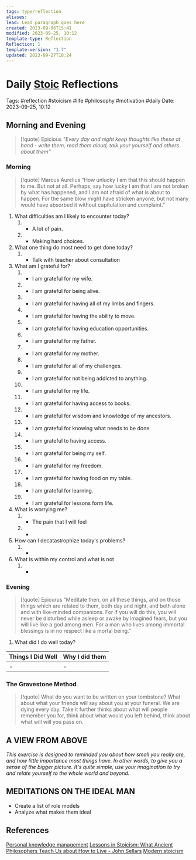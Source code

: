 ```yaml
---
tags: type/reflection
aliases: 
lead: Lead paragraph goes here
created: 2023-09-06T15:41
modified: 2023-09-25, 10:12
template-type: Reflection
Reflection: 1
template-version: "1.7"
updated: 2023-09-27T18:24
---
```



# Daily [Stoic](Stoicism.md) Reflections

Tags:  #reflection #stoicism #life #philosophy #motivation #daily 
Date: 2023-09-25, 10:12

## Morning and Evening

> [!quote] Epicious 
> _"Every day and night keep thoughts like these at hand - write them, 
> read them aloud, talk your yourself and others about them"_


### Morning

> [!quote] Marcus Aurelius
> “How unlucky I am that this should happen to me. But not at all. Perhaps, say 
> how lucky I am that I am not broken by what has happened, and I am not 
> afraid  of what is about to happen. For the same blow might have stricken 
> anyone, but not many would have absorbed it without capitulation 
> and complaint.”

1. What difficulties am I likely to encounter today?
	1. - A lot of pain.
	2. - Making hard choices.
2. What one thing do most need to get done today?
	1. - Talk with teacher about consultation 
3. What am I grateful for?
	1. - I am grateful for my wife.
	2. - I am grateful for being alive.
	3. - I am grateful for having all of my limbs and fingers. 
	4. - I am grateful for having the ability to move.
	5. - I am grateful for having education opportunities.
	6. - I am grateful for my father.
	7. - I am grateful for my mother.
	8. - I am grateful for all of my challenges. 
	9. - I am grateful for not being addicted to anything. 
	10. - I am grateful for my life. 
	11. - I am grateful for having access to books. 
	12. - I am grateful for wisdom and knowledge of my ancestors.
	13. - I am grateful for knowing what needs to be done. 
	14. - I am grateful to having access.
	15. - I am grateful for being my self.
	16. - I am grateful for my freedom. 
	17. - I am grateful for having food on my table.
	18. - I am grateful for learning.
	19. - I am grateful for lessons form life. 
4. What is worrying me?
	1. - The pain that I will feel 
	2. - 
5. How can I decatastrophize today's problems?
	1. -
6. What is within my control and what is not
	1. -

### Evening

> [!quote]  Epicurus
> “Meditate then, on all these things, and on those things which are related 
> to them, both day and night, and both alone and with like-minded 
> companions. For if you will do this, you will never be disturbed while 
> asleep or awake by imagined fears, but you will live like a god among 
> men. For a man who lives among immortal blessings is in no respect 
> like a mortal being.”

1. What did I do well today?

| Things I Did Well | Why I did them |
| ------------------- | ---------------- |
| -                 | -              |

### The Gravestone Method

> [!quote]
> What do you want to be written on your tombstone? What about what your friends will say about you at your funeral. We are dying every day. Take it further thinks about what will people remember you for, think about what would you left behind, think about what will will you pass on.

## A VIEW FROM ABOVE

_This exercise is designed to reminded you about how small you really are, and how little importance most things have. In other words, to give you a sense of the bigger picture. It's quite simple, use your imagination to try and relate yourself to the whole world and beyond._

## MEDITATIONS ON THE IDEAL MAN

- Create a list of role models 
- Analyze what makes them ideal 

## References

[Personal knowledge management](Personal%20knowledge%20management.md)
[Lessons in Stoicism: What Ancient Philosophers Teach Us about How to Live - John Sellars](https://books.google.cz/books/about/Lessons_in_Stoicism.html?id=ky84zQEACAAJ&redir_esc=y)
[Modern stoicism](https://modernstoicism.com/)


